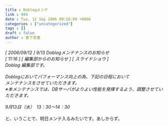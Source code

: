 ```yaml
---
title : Doblogメンテ
link : 949
date : Tue, 12 Sep 2006 09:20:09 +0000
categories : ["uncategorized"]
tags : []
draft : false
author : 倉下忠憲
---
```


<I>[ 2006/09/12 ] 9/13 Doblogメンテナンスのお知らせ <BR>[ 11:16 ] [ 編集部からのお知らせ ] [ スライドショウ ] <BR>Doblog 編集部です。<BR><BR>Doblogにおいてパフォーマンス向上の為、下記の日程において<BR>メンテナンスをさせていただきます。<BR>※本メンテナンスでは、DBサーバがよりよい性能を発揮するよう、調整させていただきます。<BR><BR>9月13日（水）　13：30～14：30</I><BR><BR>と、いうことで、明日メンテ入るみたいです。あしからず。<br><br>
